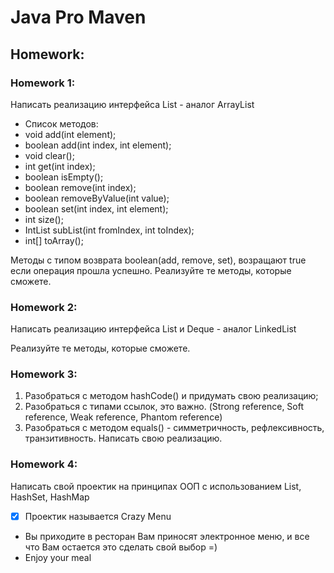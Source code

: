 # Java Pro Maven
## Homework:

### Homework 1:

Написать реализацию интерфейса List - аналог ArrayList<Integer>

- Список методов:
- void add(int element);
- boolean add(int index, int element);
- void clear();
- int get(int index);
- boolean isEmpty();
- boolean remove(int index);
- boolean removeByValue(int value);
- boolean set(int index, int element);
- int size();
- IntList subList(int fromIndex, int toIndex);
- int[] toArray();

Методы с типом возврата boolean(add, remove, set), возращают true 
если операция прошла успешно.
Реализуйте те методы, которые сможете.

### Homework 2:

Написать реализацию интерфейса List и Deque - аналог LinkedList<Integer>

Реализуйте те методы, которые сможете.

### Homework 3:

1. Разобраться с методом hashCode() и придумать свою реализацию;
2. Разобраться с типами ссылок, это важно. (Strong reference, 
   Soft reference, Weak reference, Phantom reference)
3. Разобраться с методом equals() - симметричность, рефлексивность, 
   транзитивность. Написать свою реализацию.

### Homework 4:

Написать свой проектик на принципах ООП с использованием 
List, HashSet, HashMap

- [x] Проектик называется Crazy Menu
- Вы приходите в ресторан Вам приносят электронное меню, и все 
  что Вам остается это сделать свой выбор =)
- Enjoy your meal